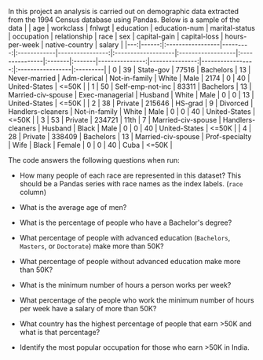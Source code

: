 In this project an analysis is carried out on demographic data extracted from the 1994 Census database using Pandas. Below is a sample of the data
|    |   age | workclass        |   fnlwgt | education   |   education-num | marital-status     | occupation        | relationship   | race   | sex    |   capital-gain |   capital-loss |   hours-per-week | native-country   | salary   |
|---:|------:|:-----------------|---------:|:------------|----------------:|:-------------------|:------------------|:---------------|:-------|:-------|---------------:|---------------:|-----------------:|:-----------------|:---------|
|  0 |    39 | State-gov        |    77516 | Bachelors   |              13 | Never-married      | Adm-clerical      | Not-in-family  | White  | Male   |           2174 |              0 |               40 | United-States    | <=50K    |
|  1 |    50 | Self-emp-not-inc |    83311 | Bachelors   |              13 | Married-civ-spouse | Exec-managerial   | Husband        | White  | Male   |              0 |              0 |               13 | United-States    | <=50K    |
|  2 |    38 | Private          |   215646 | HS-grad     |               9 | Divorced           | Handlers-cleaners | Not-in-family  | White  | Male   |              0 |              0 |               40 | United-States    | <=50K    |
|  3 |    53 | Private          |   234721 | 11th        |               7 | Married-civ-spouse | Handlers-cleaners | Husband        | Black  | Male   |              0 |              0 |               40 | United-States    | <=50K    |
|  4 |    28 | Private          |   338409 | Bachelors   |              13 | Married-civ-spouse | Prof-specialty    | Wife           | Black  | Female |              0 |              0 |               40 | Cuba             | <=50K    |

The code answers the following questions when run:

* How many people of each race are represented in this dataset? This should be a Pandas series with race names as the index labels. (`race` column)

* What is the average age of men?

* What is the percentage of people who have a Bachelor's degree?

* What percentage of people with advanced education (`Bachelors`, `Masters`, or `Doctorate`) make more than 50K?

* What percentage of people without advanced education make more than 50K?

* What is the minimum number of hours a person works per week?

* What percentage of the people who work the minimum number of hours per week have a salary of more than 50K?

* What country has the highest percentage of people that earn >50K and what is that percentage?

* Identify the most popular occupation for those who earn >50K in India.

